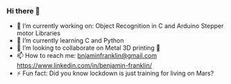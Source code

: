 ### Hi there 👋

- 🔭 I’m currently working on: Object Recognition in C and Arduino Stepper motor Libraries
- 🌱 I’m currently learning C and Python 
- 👯 I’m looking to collaborate on Metal 3D printing 🤔
- 📫 How to reach me: bnjaminfranklin@gmail.com https://www.linkedin.com/in/benjamin-franklin/
- ⚡ Fun fact: Did you know lockdown is just training for living on Mars?
